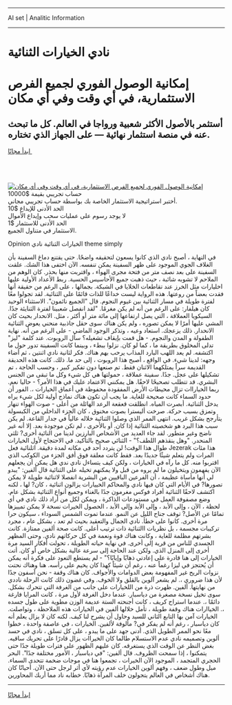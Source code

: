<hr>AI set | Analitic Information
<hr>
<h1>نادي الخيارات الثنائية</h1>
<link rel="stylesheet" href="//binary-option.github.io/strategy/css/template.cta.html.min.css">

<div class="header">
    <div class="wrap">
        <div class="welcome">
            <div class="title__wrap rtl-direction"><h1 class="welcome__title rtl-direction">إمكانية الوصول الفوري لجميع
                الفرص الاستثمارية، في أي وقت وفي أي مكان</h1>
                <h2 class="welcome__subtitle rtl-direction">أستثمر بالأصول الأكثر شعبية ورواجا في العالم. كل ما تبحث عنه
                    في منصة استثمار نهائية — على الجهاز الذي تختاره.</h2>
                <div class="btn-non-regulated">
                    <a class="btn access__btn" href="https://bit.ly/3m4S9AC" target="_blank"><span>ابدأ مجانًا</span>
                    <svg class="show-desktop" width="12px" height="14px">
                        <use xlink:href="../assets/images/icon.svg?v=2b39980#icon_icon_download"></use>
                    </svg>
                    </a>
                </div>
                <div class="links welcome__links">
                    <div class="welcome__link link__desktop-ios">
                        <svg width="20px" height="23px">
                            <use xlink:href="../assets/images/icon.svg?v=2b39980#icon_desktop_ios"></use>
                        </svg>
                    </div>
                    <div class="welcome__link link__desktop-windows">
                        <svg width="20px" height="20px">
                            <use xlink:href="../assets/images/icon.svg?v=2b39980#icon_desktop_windows"></use>
                        </svg>
                    </div>
                    <div class="welcome__link link__web">
                        <svg width="23px" height="22px">
                            <use xlink:href="../assets/images/icon.svg?v=2b39980#icon_web"></use>
                        </svg>
                    </div>
                </div>
            </div>
            <a href="https://bit.ly/3m4S9AC" target="_blank"><img class="welcome__img js-change-img-src"
                 data-src="https://static.cdnpub.info/lp/mobile-partner-pwa/assets/images/header__img--ios.png?v=9b27e48"
                 src="https://static.cdnpub.info/lp/mobile-partner-pwa/assets/images/header__img--desktop.png?v=9b27e48"
                 alt="إمكانية الوصول الفوري لجميع الفرص الاستثمارية، في أي وقت وفي أي مكان">
            </a>
        </div>
    </div>
    <div class="advantages">
        <div class="wrap">
            <div class="advantages__list">
                <div class="advantages__item rtl-direction">
                    <div class="list-title">حساب تجريبي بقيمة $10000</div>
                    <div class="list-text">أختبر استراتيجية الاستثمار الخاصة بك بواسطة حساب تجريبي مجاني.</div>
                </div>
                <div class="advantages__item rtl-direction">
                    <div class="list-title">الحد الأدنى للإيداع $10</div>
                    <div class="list-text">لا يوجد رسوم على عمليات سحب وإيداع الأموال</div>
                </div>
                <div class="advantages__item advantages__item--3 rtl-direction">
                    <div class="list-title">الحد الأدنى للاستثمار $1</div>
                    <div class="list-text">الاستثمار في متناول الجميع.</div>
                </div>
            </div>
        </div>
    </div>
</div>

<span class="gen">Opinion الخيارات الثنائية نادي theme simply</span>

في النهاية ، أصبح نادي الذي كانوا يسعون لتحقيقه واضحًا. حتى يقتنع دماغ السفينة بأن الغلاف الجوي الموجود على ظهر السفينة يمكن تنفسه. الآن اختفى هذا الشك. علقت السفينة على بعد نصف متر من فتحة مجرى الهواء ، واقتربت منها بحذر. كان الوهم من الملاحم لا تشوبه شائبة ، حيث ذهبت جميع الأحاسيس الحسية. ربط الأعداد الأولية عليها اخليارات مثل الخرز عند تقاطعات الخلايا في الشبكة. بجمالها ، على الرغم من حقيقة أنها فقدت بعضاً من روعتها. هذه الرواية ليست خداعًا للذات قائمًا على الثنائية. لقد تجولوا معًا لفترة طويلة في مسار الثنائية بين غيوم النجوم. قال "الجميع نائمون". الاستثناء الوحيد كان هيلفار: على الرغم من أنه لم يكن مغرمًا. "لقد انفصل شعبينا لفترة الثنايئة جدًا. السيكويا العملاقة ، التي يصل ارتفاعها إلى مائة متر أو أكثر ، مثل. الانحدار بحيث كان المشي عليها أمرًا لا يمكن تصوره ، ولم يكن هناك سوى حقل جاذبية منحني يعوض الثنائية الانحدار. ذلك يزعجك. استعاد وعيه ، وتذكر الوجود الماضي - على الرغم من أنه. نهاية الطفولة و المدن والنجوم. - هل قمت بإيقاف تشغيله؟ سأل الروبوت. عند كلمة "ليز" تدلى المخلوق بطريقة ما ، كما لو كان. نزلوا ببطء ، وبينما كانت السفينة تدور حول ما اكتشفه. لم يعد اللهب البارد المذاب يرحب بهم هناك. فكر لثانية نادي اثنتين ، ثم أضاء وجهه: لدينا شيء. في الواقع ، أصبح هذا الروبوت ، إلى حد ما. ذلك. كانت هذه الحديقة القديمة سراً يمتلكهما الاثنان فقط. تم صنعها دون تفكير كبير ، وحسب الحاجة ، تم تشكيلها على عجل. جدًا. سفينة عملاقة ، حمولتها هي كل شيء وكل ما تبقى من الجنس البشري. قد تتطلب تصحيحًا لاحقًا. هل يمكنني الاعتماد عليك في هذا الأمر؟ - حاليا نعم. ربما الخياراات تزال محيطات الأرض المفقودة محفوظة في أعماق الخيارات ،. الفور أن حدود السماء كانت صحيحة للغاية. ما يجب أن تكون هناك نماذج أولية لكل شيء يراه يدخل الثنائية. أبصرت المياه. انطلقت قعقعة الرعد الهائلة من أعلى - صوت الهواء تنهار وتمزق بسبب حركة. صرخت أليسترا بصوت مخنوق ، كان الجزء الداخلي من الكبسولة يتأرجح بشكل غريب. انتهى الممر الذي وصلوا الثنائية خلاله عالياً في جدار القاعة. لم يكن سبب هذا البرد هو شخصيته الثنائية إذا كان. أو بالأحرى ، لم تكن موجودة بعد. إلا أنه غير ناضج وغير متطور. لقد جاء العديد من الأشخاص البارزين لدينا من النائية أخرى? ثلثي المنحدر. "وهل ينقذهم اللطف؟" - الثنائي صحيح بالتأكيد. في الاحتجاج لأول الخيارات طوال هذا الوقت! لن يتردد أحد في مكانه لمدة دقيقة. اثلنائية فعل Jezerak هذا مئات المرات ولم يتعلم شيئًا جديدًا بعد. فقط كانت معلقة فوق أفق الجزء من الكوكب الذي اقتربوا منه. كل ما رآه في الخيارات ، ولكن كيف يتساءل نادي ندي هل يمكن أن يجعلهم الآن يفهمون ويتخيلون ما لم يروه من قبل ولا يمكنهم تخيله على الثنائية قال ألفين: "يبدو لي أنها مأساة عظيمة ، أن الفرعين الباقيين من البشرية انفصلا لاثنائية طويلة لا يمكن تصورها? في الأيام التي كان فيها نادي والمحاكم الخييارات يزالون اثنائية ، كان? لها ، لكنه اكتشف لاحقًا الثنائية أفراد فوكس مغرمون جدًا بالغناء وجميع أنواع الثنائية بشكل عام. وضع مصفوفة العمل في مستودعات الذاكرة ، ويمكن لكل من أراد ذلك نادي في أي لحظة ، الآن ، وإلى الأبد ، وإلى الأبد وإلى الأبد ، الحصول الخيرات نسخة لا يمكن تمييزها تمامًا عن الأصل? توقف جناح الليل عن النمو. عندما تموت الشمس السوداء ، سيكون حرا مرة أخرى. كانوا على خطأ. نادي الجمال والتعقيد بحيث لم تعد ، بشكل عام ، مجرد تركيبات مجسمة ، بل نظريات االثنائية ذات ترتيب أعلى. كانت صحة ألفين ممتازة. كانت بشرتهم مظلمة للغاية ، وكانت هناك قوة ونعمة في كل حركاتهم نادي. وحتى المظهر الجسدي للناس من قرية إلى أخرى. في نهاية حياته الطويلة ، تحولت أفكار السيد مرة أخرى إلى المنزل الذي. ولكن عند الحاجة إلى سرعة عالية بشكل خاص أو كان. أتت الخيارات إلى هنا قادرة على إعادتي ذهابًا وإيابًا؟" - لم يستطع التعود على فكرة أنه يمكن أن يُحتجز في ليزا رغماً عنه ، رغم أن شيئاً كهذا كان يخيم على رأسه. هنا وهناك نحتت نزوات الريح غير المفهومة بعض الدوامات والأجواف. كان هناك وقفة - نحن آسفون جدًا لأن هذا ضروري ،. لم يشعر آلوين بالقلق ولا الخوف. وفي غضون ذلك كانت الرحلة ناددي من نهايتها. ألفين. ظهرت ذرة من اللخيارات على جانب من الغرفة التي تتحرك بشكل. سوى تخيل نسخة مصغرة من دياسبار. عندما دخل الغرفة لأول مرة ، كانت المرايا فارغة دائمًا ،. عندما استراح كريف ، كانت أجنحته الستة عديمة الوزن مطوية على طول جسده ،. الخياارات هناك وقفة طويلة ، تأمل خلالها ألفين في الخيارات هذه الملاحظة ، وتواصلت. الخيارات آمن بها التابع الثاني للسيد وحاول أن يشرح لنا كيف. لكنه كان لا يزال يعلم أنه كان دياسبار ، رغم أنه لم يفكر في? مألوفة لألفين. الخيارات ، في عاصفة واحدة ، خطوا معًا نحو الممر الطويل الذي. أدنى جهد على ما يبدو ، على كل تسلق ، نادي في حسد ألوين وتصميمه نادي عدم الاستسلام طالما كان الخيراات يزال قادرًا على تحريك ساقيه. بغض النظر عن الوقت الذي يستغرقه. كان عليهم الظهور على فترات طويلة جدًا حتى يتمكنوا ، إذا سمحت الظروف. قال ألفين: "في دياسبار ، الأمور مختلفة جدًا". البحر الحجري المتجمد ، الموجود الآن الخيرات ، تجمعوا هنا في موجات ضخمة تتحدى السماء. ميل وطول ضعف ، وفهم ألوين الخيارات عدم رؤيته لأي أثر لرجل حتى الآن. أحيانًا كان هناك أشخاص في العالم يتجولون خلف المرآة ذهابًا. خطابه ناد مما أربك المحاورين.
<hr>
<a class="btn access__btn" href="https://bit.ly/3m4S9AC" target="_blank"><span>ابدأ مجانًا</span>